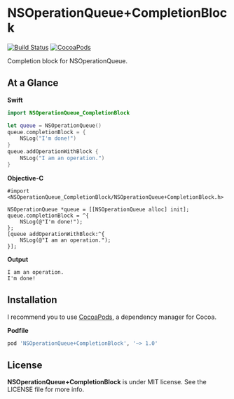 NSOperationQueue+CompletionBlock
================================

[![Build Status](https://travis-ci.org/devxoul/NSOperationQueue-CompletionBlock.svg?branch=master)](https://travis-ci.org/devxoul/NSOperationQueue-CompletionBlock)
[![CocoaPods](http://img.shields.io/cocoapods/v/NSOperationQueue+CompletionBlock.svg?style=flat)](https://cocoapods.org/pods/NSOperationQueue+CompletionBlock)

Completion block for NSOperationQueue.


At a Glance
-----------

**Swift**

```swift
import NSOperationQueue_CompletionBlock

let queue = NSOperationQueue()
queue.completionBlock = {
    NSLog("I'm done!")
}
queue.addOperationWithBlock {
    NSLog("I am an operation.")
}
```

**Objective-C**

```objc
#import <NSOperationQueue_CompletionBlock/NSOperationQueue+CompletionBlock.h>

NSOperationQueue *queue = [[NSOperationQueue alloc] init];
queue.completionBlock = ^{
    NSLog(@"I'm done!");
};
[queue addOperationWithBlock:^{
    NSLog(@"I am an operation.");
}];
```

**Output**

```
I am an operation.
I'm done!
```


Installation
------------

I recommend you to use [CocoaPods](https://cocoapods.org), a dependency manager for Cocoa.

**Podfile**

```ruby
pod 'NSOperationQueue+CompletionBlock', '~> 1.0'
```


License
-------

**NSOperationQueue+CompletionBlock** is under MIT license. See the LICENSE file for more info.
